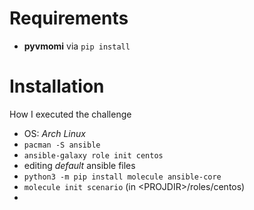 # Requirements 
- **pyvmomi** via ```pip install```

# Installation
How I executed the challenge
- OS: _Arch Linux_
- ```pacman -S ansible```
- ```ansible-galaxy role init centos```
- editing _default_ ansible files
- ```python3 -m pip install molecule ansible-core```
- ```molecule init scenario``` (in \<PROJDIR\>/roles/centos)
- 

